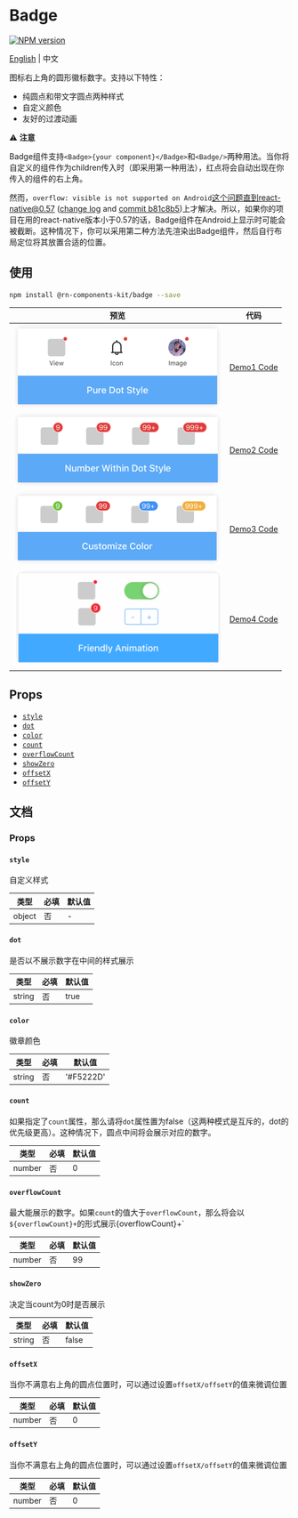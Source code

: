 # Badge

[![NPM version](https://img.shields.io/npm/v/@rn-components-kit/badge.svg)](https://www.npmjs.com/package/@rn-components-kit/badge)

[English](./README.md) | 中文

图标右上角的圆形徽标数字。支持以下特性：

- 纯圆点和带文字圆点两种样式
- 自定义颜色
- 友好的过渡动画

:warning: **注意**

Badge组件支持`<Badge>{your component}</Badge>`和`<Badge/>`两种用法。当你将自定义的组件作为children传入时（即采用第一种用法），红点将会自动出现在你传入的组件的右上角。

然而，`overflow: visible is not supported on Android`这个问题直到react-native@0.57 ([change log](https://github.com/react-native-community/releases/blob/master/CHANGELOG.md#android-specific-additions-3) and [commit b81c8b5](https://github.com/facebook/react-native/commit/b81c8b5))上才解决。所以，如果你的项目在用的react-native版本小于0.57的话，Badge组件在Android上显示时可能会被截断。这种情况下，你可以采用第二种方法先渲染出Badge组件，然后自行布局定位将其放置合适的位置。

## 使用

```bash
npm install @rn-components-kit/badge --save
```

|预览|代码|
|------------|:---------:|
|<img width="375" src="./preview/pure-dot-style.png"/>|[Demo1 Code](./demos/Demo1.js)|
|<img width="375" src="./preview/number-within-dot-style.png"/>|[Demo2 Code](./demos/Demo2.js)|
|<img width="375" src="./preview/customize-color-badge.png"/>|[Demo3 Code](./demos/Demo3.js)|
|<img width="375" src="./preview/friendly-animation-badge.gif"/>|[Demo4 Code](./demos/Demo4.js)|

## Props

- [`style`](#style)
- [`dot`](#dot)
- [`color`](#color)
- [`count`](#count)
- [`overflowCount`](#overflowCount)
- [`showZero`](#showZero)
- [`offsetX`](#offsetX)
- [`offsetY`](#offsetY)


## 文档

### Props

#### `style`

自定义样式

|类型|必填|默认值|
|----|--------|-------|
|object|否|-|

#### `dot`

是否以不展示数字在中间的样式展示

|类型|必填|默认值|
|----|--------|-------|
|string|否|true|

#### `color`

徽章颜色

|类型|必填|默认值|
|----|--------|-------|
|string|否|'#F5222D'|

#### `count`

如果指定了`count`属性，那么请将`dot`属性置为false（这两种模式是互斥的，dot的优先级更高）。这种情况下，圆点中间将会展示对应的数字。

|类型|必填|默认值|
|----|--------|-------|
|number|否|0|

#### `overflowCount`

最大能展示的数字。如果`count`的值大于`overflowCount`，那么将会以`${overflowCount}+`的形式展示{overflowCount}+`

|类型|必填|默认值|
|----|--------|-------|
|number|否|99|

#### `showZero`

决定当count为0时是否展示

|类型|必填|默认值|
|----|--------|-------|
|string|否|false|

#### `offsetX`

当你不满意右上角的圆点位置时，可以通过设置`offsetX/offsetY`的值来微调位置

|类型|必填|默认值|
|----|--------|-------|
|number|否|0|

#### `offsetY`

当你不满意右上角的圆点位置时，可以通过设置`offsetX/offsetY`的值来微调位置

|类型|必填|默认值|
|----|--------|-------|
|number|否|0|
